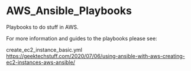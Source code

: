 # AWS_Ansible_Playbooks
Playbooks to do stuff in AWS.

For more information and guides to the playbooks please see:

create_ec2_instance_basic.yml
https://geektechstuff.com/2020/07/06/using-ansible-with-aws-creating-ec2-instances-aws-ansible/
